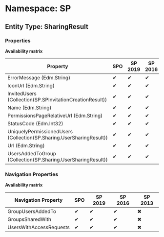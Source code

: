 # Namespace: SP

## Entity Type: SharingResult

### Properties

**Availability matrix**

Property | SPO | SP 2019 | SP 2016 | SP 2013
----------|-----|---------|---------|--------
ErrorMessage (Edm.String) | ✔ | ✔ | ✔ | ✖
IconUrl (Edm.String) | ✔ | ✔ | ✔ | ✖
InvitedUsers (Collection(SP.SPInvitationCreationResult)) | ✔ | ✔ | ✔ | ✖
Name (Edm.String) | ✔ | ✔ | ✔ | ✖
PermissionsPageRelativeUrl (Edm.String) | ✔ | ✔ | ✔ | ✖
StatusCode (Edm.Int32) | ✔ | ✔ | ✔ | ✖
UniquelyPermissionedUsers (Collection(SP.Sharing.UserSharingResult)) | ✔ | ✔ | ✔ | ✖
Url (Edm.String) | ✔ | ✔ | ✔ | ✖
UsersAddedToGroup (Collection(SP.Sharing.UserSharingResult)) | ✔ | ✔ | ✔ | ✖

### Navigation Properties

**Availability matrix**

Navigation Property | SPO | SP 2019 | SP 2016 | SP 2013
----------|-----|---------|---------|--------
GroupUsersAddedTo | ✔ | ✔ | ✔ | ✖
GroupsSharedWith | ✔ | ✔ | ✔ | ✖
UsersWithAccessRequests | ✔ | ✔ | ✔ | ✖
